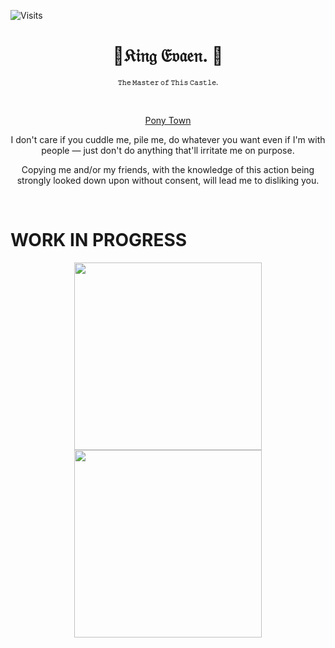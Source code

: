 ![Visits](https://img.shields.io/badge/Visits-39100-blue)
<div align="center">

# 👑𝔎𝔦𝔫𝔤 𝔈𝔳𝔞𝔢𝔫. 👑
<font size="1"><b> 𝚃𝚑𝚎 𝙼𝚊𝚜𝚝𝚎𝚛 𝚘𝚏 𝚃𝚑𝚒𝚜 𝙲𝚊𝚜𝚝𝚕𝚎.</b></font>

<br>

<ins>Pony Town</ins>

</div>

<div align="center">
  <p>I don't care if you cuddle me, pile me, do whatever you want even if I'm with people — just don't do anything that'll irritate me on purpose.</p>
  <p>Copying me and/or my friends, with the knowledge of this action being strongly looked down upon without consent, will lead me to disliking you.</p>
</div>

<br>
<h1> WORK IN PROGRESS </h1>

<p align="center">
  <img src="https://lorcanaplayer.com/wp-content/uploads/2025/08/Beast-Gracious-Prince-Enchanted-Lorcana-Player.jpg" width="300" />
  <img src="https://cdn.dreamborn.ink/images/en/cards/007-136" width="300" />
</p>
